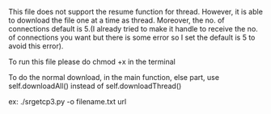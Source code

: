 This file does not support the resume function for thread. However, it is able to download the file one at a time as thread. Moreover, the no. of connections default is 5.(I already tried to make it handle to receive the no. of connections you want but there is some error so I set the default is 5 to avoid this error).

To run this file please do chmod +x in the terminal 


To do the normal download, in the main function, else part, use self.downloadAll() instead of self.downloadThread()

ex: ./srgetcp3.py -o filename.txt url

